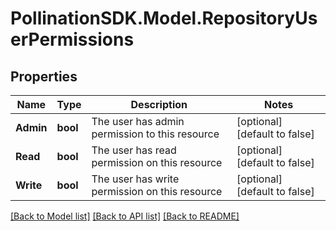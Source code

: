 
# PollinationSDK.Model.RepositoryUserPermissions

## Properties

Name | Type | Description | Notes
------------ | ------------- | ------------- | -------------
**Admin** | **bool** | The user has admin permission to this resource | [optional] [default to false]
**Read** | **bool** | The user has read permission on this resource | [optional] [default to false]
**Write** | **bool** | The user has write permission on this resource | [optional] [default to false]

[[Back to Model list]](../README.md#documentation-for-models)
[[Back to API list]](../README.md#documentation-for-api-endpoints)
[[Back to README]](../README.md)

